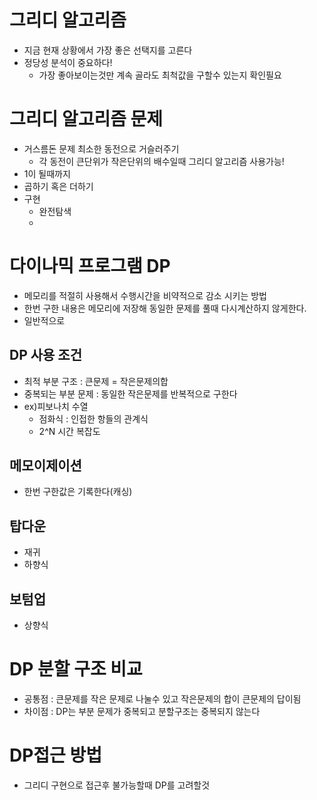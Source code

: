 # 그리디 알고리즘
- 지금 현재 상황에서 가장 좋은 선택지를 고른다
- 정당성 분석이 중요하다!
  - 가장 좋아보이는것만 계속 골라도 최척값을 구할수 있는지 확인필요
  
# 그리디 알고리즘 문제 
  - 거스름돈 문제 최소한 동전으로 거슬러주기
    - 각 동전이 큰단위가 작은단위의 배수일때  그리디 알고리즘 사용가능!
  - 1이 될때까지
  - 곱하기 혹은 더하기
  - 구현
    - 완전탐색
    - 

# 다이나믹 프로그램 DP
- 메모리를 적절히 사용해서 수행시간을 비약적으로 감소 시키는 방법
- 한번 구한 내용은 메모리에 저장해 동일한 문제를 풀때 다시계산하지 않게한다.
- 일반적으로 

## DP 사용 조건
- 최적 부분 구조 : 큰문제 = 작은문제의합
- 중복되는 부분 문제 : 동일한 작은문제를 반복적으로 구한다
- ex)피보나치 수열
  - 점화식 : 인접한 항들의 관계식 
  - 2^N 시간 복잡도
  
## 메모이제이션
- 한번 구한값은 기록한다(캐싱)

## 탑다운
- 재귀 
- 하향식

## 보텀업
- 상향식

# DP 분할 구조 비교
- 공통점 : 큰문제를 작은 문제로 나눌수 있고 작은문제의 합이 큰문제의 답이됨
- 차이점 : DP는 부분 문제가 중복되고 분할구조는 중복되지 않는다

# DP접근 방법
- 그리디 구현으로 접근후 불가능할때 DP를 고려할것